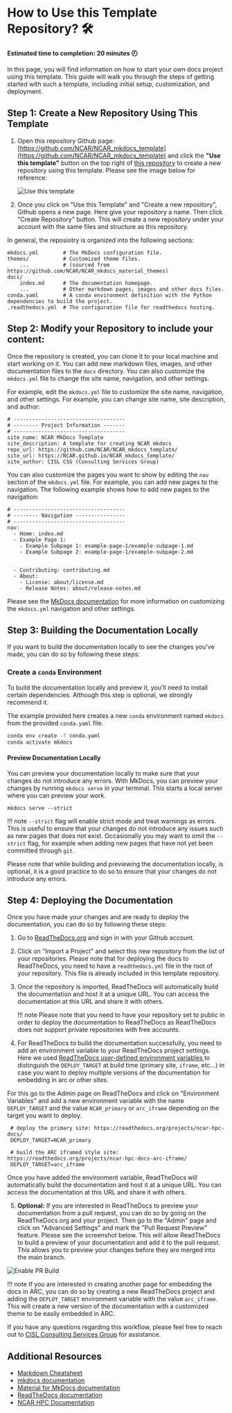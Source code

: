 # How to Use this Template Repository? 🛠️

**Estimated time to completion: 20 minutes 🕗**

In this page, you will find information on how to start your own docs project using this template. This guide will walk you through the steps of getting started with such a template, including initial setup, customization, and deployment.

## Step 1: Create a New Repository Using This Template

1. Open this repository Github page: [https://github.com/NCAR/NCAR_mkdocs_template](https://github.com/NCAR/NCAR_mkdocs_template) and click the **"Use this template"** button on the top right of [this repository](https://github.com/NCAR/NCAR_mkdocs_template) to create a new repository using this template. Please see the image below for reference:


	![Use this template](./assets/use-this-template.png)


2. Once you click on "Use this Template" and "Create a new repository", Github opens a new page. Here give your repository a name. Then click "Create Repository" button. This will create a new repository under your account with the same files and structure as this repository.

In general, the reposiotry is organized into the following sections:

```
mkdocs.yml        # The MkDocs configuration file.
themes/           # Customized theme files.
    ...           # (sourced from https://github.com/NCAR/NCAR_mkdocs_material_themes)
docs/
    index.md      # The documentation homepage.
    ...           # Other markdown pages, images and other docs files.
conda.yaml        # A conda environment definition with the Python dependencies to build the project.
.readthedocs.yml  # The configuration file for readthedocs hosting.
```

## Step 2: Modify your Repository to include your content:

Once the repository is created, you can clone it to your local machine and start working on it. You can add new markdown files, images, and other documentation files to the `docs` directory. You can also customize the `mkdocs.yml` file to change the site name, navigation, and other settings.



For example, edit the `mkdocs.yml` file to customize the site name, navigation, and other settings. For example, you can change site name, site description, and author:

```
# ------------------------------------
# -------- Project Information -------
# ------------------------------------
site_name: NCAR MkDocs Template
site_description: A template for creating NCAR mkdocs
repo_url: https://github.com/NCAR/NCAR_mkdocs_template/
site_url: https://NCAR.github.io/NCAR_mkdocs_template/
site_author: CISL CSG (Consulting Services Group)
```

You can also customize the pages you want to show by editing the `nav` section of the `mkdocs.yml` file. For example, you can add new pages to the navigation. The following example shows how to add new pages to the navigation:

```
# ------------------------------------
# -------- Navigation ----------------
# ------------------------------------
nav:
  - Home: index.md
  - Example Page 1:
	- Example Subpage 1: example-page-1/example-subpage-1.md
	- Example Subpage 2: example-page-1/example-subpage-2.md


  - Contributing: contributing.md
  - About:
	- License: about/license.md
	- Release Notes: about/release-notes.md
```

Please see the [MkDocs documentation](https://www.mkdocs.org/user-guide/configuration/) for more information on customizing the `mkdocs.yml` navigation and other settings.

## Step 3: Building the Documentation Locally

If you want to build the documentation locally to see the changes you've made, you can do so by following these steps:

### Create a `conda` Environment
To build the documentation locally and preview it, you'll need to install certain dependencies. Although this step is optional, we strongly recommend it.

The example provided here creates a new  `conda` environment named `mkdocs` from the provided `conda.yaml` file.

  ```bash
  conda env create -f conda.yaml
  conda activate mkdocs
  ```

#### Preview Documentation Locally
You can preview your documentation locally to make sure that your changes do not introduce any errors. With MkDocs, you can preview your changes by running `mkdocs serve` in your terminal. This starts a local server where you can preview your work.

  ```
  mkdocs serve --strict
  ```

!!! note
      `--strict` flag will enable strict mode and treat warnings as errors. This is useful to ensure that your changes do not introduce any issues such as new pages that does not exist.  Occasionally you may want to omit the `--strict` flag, for example when adding new pages that have not yet been committed through `git`.


Please note that while building and previewing the documentation locally, is optional, it is a good practice to do so to ensure that your changes do not introduce any errors.

## Step 4: Deploying the Documentation

Once you have made your changes and are ready to deploy the documentation, you can do so by following these steps: 


1. Go to [ReadTheDocs.org](https://readthedocs.org/) and sign in with your Github account.

2. Click on "Import a Project" and select this new repository from the list of your repositories. Please note that for deploying the docs to ReadTheDocs, you need to have a `readthedocs.yml` file in the root of your repository. This file is already included in this template repository.

3. Once the repository is imported, ReadTheDocs will automatically build the documentation and host it at a unique URL. You can access the documentation at this URL and share it with others. 

	!!! note
		Please note that you need to have your repository set to public in order to deploy the documentation to ReadTheDocs as ReadTheDocs does not support private repositories with free accounts.

4. For ReadTheDocs to build the documentation successfully, you need to add an environment variable to your ReadTheDocs project settings. Here we used [ReadTheDocs  user-defined environment variables ](https://docs.readthedocs.io/en/stable/environment-variables.html) to distinguish the `DEPLOY_TARGET` at build time (primary site, `iframe`, etc...) in case you want to deploy multiple versions of the documentation for embedding in arc or other sites. 

For this go to the Admin page on ReadTheDocs and click on "Environment Variables" and add a new environment variable with the name `DEPLOY_TARGET` and the value `NCAR_primary` or `arc_iframe` depending on the target you want to deploy.

   ```pre
	# deploy the primary site: https://readthedocs.org/projects/ncar-hpc-docs/
	DEPLOY_TARGET=NCAR_primary
	
	# build the ARC iframed style site: https://readthedocs.org/projects/ncar-hpc-docs-arc-iframe/
	DEPLOY_TARGET=arc_iframe
   ```
Once you have added the environment variable, ReadTheDocs will automatically build the documentation and host it at a unique URL. You can access the documentation at this URL and share it with others.

5. **Optional:** If you are interested in ReadTheDocs to preview your documentation from a pull request, you can do so by going on the ReadTheDocs.org and your project. Then go to the "Admin" page and click on "Advanced Settings" and mark the "Pull Request Preview" feature. Please see the screenshot below. This will allow ReadTheDocs to build a preview of your documentation and add it to the pull request. This allows you to preview your changes before they are merged into the main branch.

![Enable PR Build](./assets/enable_pr_build.png)


!!! note
	If you are interested in creating another page for embedding the docs in ARC, you can do so by creating a new ReadTheDocs project and adding the `DEPLOY_TARGET` environment variable with the value `arc_iframe`. This will create a new version of the documentation with a customized theme to be easily embedded in ARC.

If you have any questions regarding this workflow, please feel free to reach out to [CISL Consulting Services Group](mailto:csg@ucar.edu) for assistance.

## Additional Resources
* [Markdown Cheatsheet](https://www.markdownguide.org/cheat-sheet/)
* [mkdocs documentation](https://www.mkdocs.org/user-guide/configuration/)
* [Material for MkDocs documentation](https://squidfunk.github.io/mkdocs-material/)
* [ReadTheDocs documentation](https://docs.readthedocs.io/en/stable/)
* [NCAR HPC Documentation](https://ncar-hpc-docs.readthedocs.io/en/latest/)
